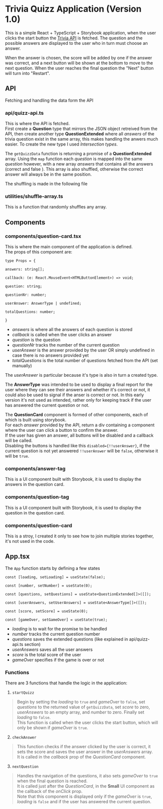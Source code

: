 # Trivia Quizz Application (Version 1.0)

This is a simple React + TypeScript + Storybook application, when the user clicks the start button the
[Trivia API](https://opentdb.com/api_config.php) is fetched. The question and the possible answers are displayed to the user
who in turn must choose an answer.

When the answer is chosen, the score will be added by one if the answer was correct, and a next button will be shown
at the bottom to move to the next question.
When the user reaches the final question the "Next" button will turn into "Restart".

## API

Fetching and handling the data form the API

### api/quizz-api.ts

This is where the API is fetched.<br>
First create a **Question** type that mirrors the JSON object retreived from the API, then create another type
**QuestionExtended** where all *answers* of the trivia question exist in the same array, this makes handling the anwers
much easier. To create the new type I used *Intersection types*.

The `getQuizzData` function is returning a promise of a **QuestionExtended** array. Using the `map` function each *question*
is mapped into the same *question* however, with a new array *answers* that contains all the answers (correct and false
). This array is also shuffled, otherwise the correct answer will always be in the same position.

The shuffling is made in the following file

### utilities/shuffle-array.ts

This is a function that randomly shuffles any array.

## Components

### components/question-card.tsx

This is where the main component of the application is defined.<br>
The props of this component are: 

`type Props = {`

    answers: string[];

    callback: (e: React.MouseEvent<HTMLButtonElement>) => void;

    question: string;

    questionNr: number;

    userAnswer: AnswerType | undefined;

    totalQuestions: number;

`}`

- *answers* is where all the answers of each question is stored
- *callback* is called when the user clicks an answer
- *question* is the question
- *questionNr* tracks the number of the current question
- *userAnswer* is the answer provided by the user OR simply undefined in case there is no answers provided yet
- *totalQuestions* is the total number of questions fetched from the API (set manually)

The *userAnswer* is particular because it's type is also in turn a created type.

The **AnswerType** was intended to be used to display a final report for the user where they can see
their answers and whether it's correct or not, it could also be used to signal if the anser is correct or not.
In this early version it's not used as intended, rather only for keeping track if the user has answered
the current question or not.

The **QuestionCard** component is formed of other components, each of which is built using storybook.<br>
For each *answer* provided by the API, return a div containing a component where the user can click
a button to confirm the answer.<br> 
If the user has given an answer, all buttons will be disabled and a callback will be called.<br>
Disabling the buttons is handled like this `disabled={!!userAnswer}`, if the current question is not yet answered
`!!userAnswer` will be `false`, otherwise it will be `true`.

### components/answer-tag

This is a UI component built with Storybook, it is used to display the answers in the question card.

### components/question-tag

This is a UI component built with Storybook, it is used to display the question in the question card.

### components/question-card

This is a stroy, I created it only to see how to join multiple stories together, it's not used in the code.

## App.tsx

The `App` function starts by defining a few states

`const [loading, setLoading] = useState(false);`

`const [number, setNumber] = useState(0);`

`const [questions, setQuestions] = useState<QuestionExtended[]>([]);`

`const [userAnswers, setUserAnswers] = useState<AnswerType[]>([]);`

`const [score, setScore] = useState(0);`

`const [gameOver, setGameOver] = useState(true);`

- *loading* is to wait for the promise to be handled
- *number* tracks the current question number
- *questions* saves the extended questions (like explained in api/quizz-api.ts section)
- *userAnswers* saves all the user answers
- *score* is the total score of the user
- *gameOver* specifies if the game is over or not

### Functions

There are 3 functions that handle the logic in the application:

1. `startQuizz`

> Begin by setting the *loading* to `true` and *gameOver* to `false`, set *questions* to the
returned value of `getQuizzData`, set *score* to zero, *userAnswers* to an empty array, and *number* to zero.
Finally set *loading* to `false`.<br>
This function is called when the user clicks the start button, which will only be shown if *gameOver* is `true`.

2. `checkAnswer`

> This function checks if the answer clicked by the user is correct, it sets the score and saves the user answer
in the *userAnswers* array.<br>
It is called in the *callback* prop of the *QuestionCard* component.

3. `nextQuestion`

> Handles the navigation of the questions, it also sets *gameOver* to `true` when the final question is reached.<br>
It is called just after the *QuestionCard*, in the **Small** UI component as the callback of the *onClick* prop.<br>
Note that this component is displayed only if the *gameOver* is `true`, *loading* is `false` and if the user has
answered the current question.
